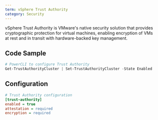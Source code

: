 ```yaml
---
term: vSphere Trust Authority
category: Security
---
```


vSphere Trust Authority is VMware's native security solution that provides cryptographic protection for virtual machines, enabling encryption of VMs at rest and in transit with hardware-backed key management.

## Code Sample

```powershell
# PowerCLI to configure Trust Authority
Get-TrustAuthorityCluster | Set-TrustAuthorityCluster -State Enabled
```

## Configuration

```ini
# Trust Authority configuration
[trust-authority]
enabled = true
attestation = required
encryption = required
```